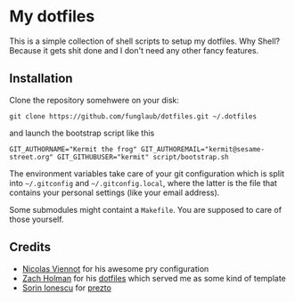My dotfiles
===========

This is a simple collection of shell scripts to setup my dotfiles. Why Shell?
Because it gets shit done and I don't need any other fancy features.

Installation
------------

Clone the repository somehwere on your disk:

```
git clone https://github.com/funglaub/dotfiles.git ~/.dotfiles
```

and launch the bootstrap script like this

```
GIT_AUTHORNAME="Kermit the frog" GIT_AUTHOREMAIL="kermit@sesame-street.org" GIT_GITHUBUSER="kermit" script/bootstrap.sh
```

The environment variables take care of your git configuration which is split
into `~/.gitconfig` and `~/.gitconfig.local`, where the latter is the file that
contains your personal settings (like your email address).

Some submodules might containt a `Makefile`. You are supposed to care of those
yourself.

Credits
-------

* [Nicolas Viennot](https://github.com/nviennot) for his awesome pry configuration
* [Zach Holman](https://github.com/holman) for his
  [dotfiles](https://github.com/holman/dotfiles) which served me as some kind of
  template
* [Sorin Ionescu](https://github.com/sorin-ionescu) for
  [prezto](https://github.com/sorin-ionescu/prezto)
